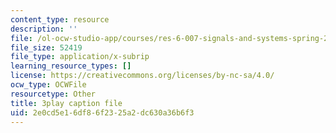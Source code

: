 ```yaml
---
content_type: resource
description: ''
file: /ol-ocw-studio-app/courses/res-6-007-signals-and-systems-spring-2011/2e0cd5e16df86f2325a2dc630a36b6f3_4Q1fWMxVDZY.srt
file_size: 52419
file_type: application/x-subrip
learning_resource_types: []
license: https://creativecommons.org/licenses/by-nc-sa/4.0/
ocw_type: OCWFile
resourcetype: Other
title: 3play caption file
uid: 2e0cd5e1-6df8-6f23-25a2-dc630a36b6f3
---
```

